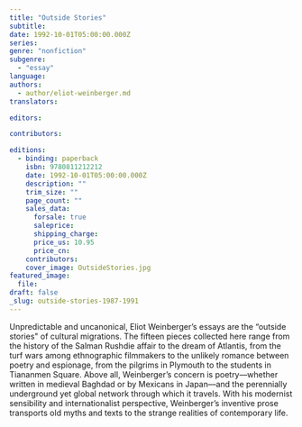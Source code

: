 ```yaml
---
title: "Outside Stories"
subtitle:
date: 1992-10-01T05:00:00.000Z
series:
genre: "nonfiction"
subgenre:
  - "essay"
language:
authors:
  - author/eliot-weinberger.md
translators:

editors:

contributors:

editions:
  - binding: paperback
    isbn: 9780811212212
    date: 1992-10-01T05:00:00.000Z
    description: ""
    trim_size: ""
    page_count: ""
    sales_data:
      forsale: true
      saleprice:
      shipping_charge:
      price_us: 10.95
      price_cn:
    contributors:
    cover_image: OutsideStories.jpg
featured_image:
  file:
draft: false
_slug: outside-stories-1987-1991
---
```


Unpredictable and uncanonical, Eliot Weinberger’s essays are the “outside stories" of cultural migrations. The fifteen pieces collected here range from the history of the Salman Rushdie affair to the dream of Atlantis, from the turf wars among ethnographic filmmakers to the unlikely romance between poetry and espionage, from the pilgrims in Plymouth to the students in Tiananmen Square. Above all, Weinberger’s concern is poetry––whether written in medieval Baghdad or by Mexicans in Japan––and the perennially underground yet global network through which it travels. With his modernist sensibility and internationalist perspective, Weinberger’s inventive prose transports old myths and texts to the strange realities of contemporary life.

